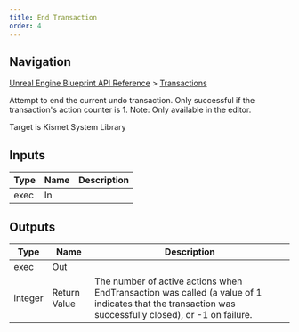 ```yaml
---
title: End Transaction
order: 4
---
```

## Navigation

[Unreal Engine Blueprint API Reference](https://dev.epicgames.com/documentation/en-us/unreal-engine/BlueprintAPI) > [Transactions](https://dev.epicgames.com/documentation/en-us/unreal-engine/BlueprintAPI/Transactions)

Attempt to end the current undo transaction. Only successful if the transaction's action counter is 1.
Note: Only available in the editor.

Target is Kismet System Library

## Inputs

| Type | Name | Description |
| --- | --- | --- |
| exec | In |  |

## Outputs

| Type | Name | Description |
| --- | --- | --- |
| exec | Out |  |
| integer | Return Value | The number of active actions when EndTransaction was called (a value of 1 indicates that the transaction was successfully closed), or -1 on failure. |
